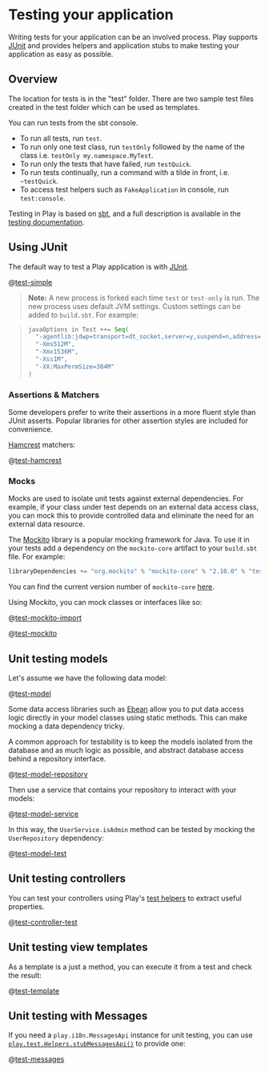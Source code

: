 <!--- Copyright (C) Lightbend Inc. <https://www.lightbend.com> -->
# Testing your application

Writing tests for your application can be an involved process. Play supports [JUnit](https://junit.org/junit4/) and provides helpers and application stubs to make testing your application as easy as possible.

## Overview

The location for tests is in the "test" folder. There are two sample test files created in the test folder which can be used as templates.

You can run tests from the sbt console.

* To run all tests, run `test`.
* To run only one test class, run `testOnly` followed by the name of the class i.e. `testOnly my.namespace.MyTest`.
* To run only the tests that have failed, run `testQuick`.
* To run tests continually, run a command with a tilde in front, i.e. `~testQuick`.
* To access test helpers such as `FakeApplication` in console, run `test:console`.

Testing in Play is based on [sbt](https://www.scala-sbt.org/), and a full description is available in the [testing documentation](https://www.scala-sbt.org/release/docs/Testing.html).

## Using JUnit

The default way to test a Play application is with [JUnit](https://junit.org/junit4/).

@[test-simple](code/javaguide/tests/SimpleTest.java)

> **Note:** A new process is forked each time `test` or `test-only` is run.  The new process uses default JVM settings.  Custom settings can be added to `build.sbt`.  For example:

> ```scala
> javaOptions in Test ++= Seq(
>   "-agentlib:jdwp=transport=dt_socket,server=y,suspend=n,address=9998",
>   "-Xms512M",
>   "-Xmx1536M",
>   "-Xss1M",
>   "-XX:MaxPermSize=384M"
> )
> ```

### Assertions & Matchers

Some developers prefer to write their assertions in a more fluent style than JUnit asserts. Popular libraries for other assertion styles are included for convenience.

[Hamcrest](http://hamcrest.org/JavaHamcrest/) matchers:

@[test-hamcrest](code/javaguide/tests/HamcrestTest.java)

### Mocks

Mocks are used to isolate unit tests against external dependencies. For example, if your class under test depends on an external data access class, you can mock this to provide controlled data and eliminate the need for an external data resource.

The [Mockito](https://github.com/mockito/mockito) library is a popular mocking framework for Java.  To use it in your tests add a dependency on the `mockito-core` artifact to your `build.sbt` file.  For example:

```scala
libraryDependencies += "org.mockito" % "mockito-core" % "2.10.0" % "test"
```

You can find the current version number of `mockito-core` [here](https://mvnrepository.com/artifact/org.mockito/mockito-core).

Using Mockito, you can mock classes or interfaces like so:

@[test-mockito-import](code/javaguide/tests/MockitoTest.java)

@[test-mockito](code/javaguide/tests/MockitoTest.java)

## Unit testing models

Let's assume we have the following data model:

@[test-model](code/javaguide/tests/ModelTest.java)

Some data access libraries such as [Ebean](https://ebean.io/) allow you to put data access logic directly in your model classes using static methods. This can make mocking a data dependency tricky.

A common approach for testability is to keep the models isolated from the database and as much logic as possible, and abstract database access behind a repository interface.

@[test-model-repository](code/javaguide/tests/ModelTest.java)

Then use a service that contains your repository to interact with your models:

@[test-model-service](code/javaguide/tests/ModelTest.java)

In this way, the `UserService.isAdmin` method can be tested by mocking the `UserRepository` dependency:

@[test-model-test](code/javaguide/tests/ModelTest.java)

## Unit testing controllers

You can test your controllers using Play's [test helpers](api/java/play/test/Helpers.html) to extract useful properties.

@[test-controller-test](code/javaguide/tests/ControllerTest.java)

## Unit testing view templates

As a template is a just a method, you can execute it from a test and check the result:

@[test-template](code/javaguide/tests/ControllerTest.java)

## Unit testing with Messages

If you need a `play.i18n.MessagesApi` instance for unit testing, you can use [`play.test.Helpers.stubMessagesApi()`](api/java/play/test/Helpers.html#stubMessagesApi-java.util.Map-play.i18n.Langs-) to provide one:

@[test-messages](code/javaguide/tests/MessagesTest.java)
